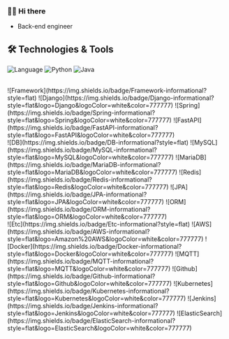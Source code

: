 
<!--
**bydkoon/bydkoon** is a ✨ _special_ ✨ repository because its `README.md` (this file) appears on your GitHub profile.

Here are some ideas to get you started:

- 🔭 I’m currently working on ...
- 🌱 I’m currently learning ...
- 👯 I’m looking to collaborate on ...
- 🤔 I’m looking for help with ...
- 💬 Ask me about ...
- 📫 How to reach me: ...
- 😄 Pronouns: ...
- ⚡ Fun fact: ...
-->

### 🙋‍♂️ Hi there
- Back-end engineer

## 🛠 Technologies & Tools
![Language](https://img.shields.io/badge/Language-informational?style=flat)
![Python](https://img.shields.io/badge/Python-informational?style=flat&logo=Python&logoColor=white&color=777777)
![Java](https://img.shields.io/badge/Java-informational?style=flat&logo=Java&logoColor=white&color=777777)

</br>
![Framework](https://img.shields.io/badge/Framework-informational?style=flat)
![Django](https://img.shields.io/badge/Django-informational?style=flat&logo=Django&logoColor=white&color=777777)
![Spring](https://img.shields.io/badge/Spring-informational?style=flat&logo=Spring&logoColor=white&color=777777)
![FastAPI](https://img.shields.io/badge/FastAPI-informational?style=flat&logo=FastAPI&logoColor=white&color=777777)
</br>
![DB](https://img.shields.io/badge/DB-informational?style=flat)
![MySQL](https://img.shields.io/badge/MySQL-informational?style=flat&logo=MySQL&logoColor=white&color=777777)
![MariaDB](https://img.shields.io/badge/MariaDB-informational?style=flat&logo=MariaDB&logoColor=white&color=777777)
![Redis](https://img.shields.io/badge/Redis-informational?style=flat&logo=Redis&logoColor=white&color=777777)
![JPA](https://img.shields.io/badge/JPA-informational?style=flat&logo=JPA&logoColor=white&color=777777)
![ORM](https://img.shields.io/badge/ORM-informational?style=flat&logo=ORM&logoColor=white&color=777777)
</br>
![Etc](https://img.shields.io/badge/Etc-informational?style=flat)
![AWS](https://img.shields.io/badge/AWS-informational?style=flat&logo=Amazon%20AWS&logoColor=white&color=777777)
![Docker](https://img.shields.io/badge/Docker-informational?style=flat&logo=Docker&logoColor=white&color=777777)
![MQTT](https://img.shields.io/badge/MQTT-informational?style=flat&logo=MQTT&logoColor=white&color=777777)
![Github](https://img.shields.io/badge/Github-informational?style=flat&logo=Github&logoColor=white&color=777777)
![Kubernetes](https://img.shields.io/badge/Kubernetes-informational?style=flat&logo=Kubernetes&logoColor=white&color=777777)
![Jenkins](https://img.shields.io/badge/Jenkins-informational?style=flat&logo=Jenkins&logoColor=white&color=777777)
![ElasticSearch](https://img.shields.io/badge/ElasticSearch-informational?style=flat&logo=ElasticSearch&logoColor=white&color=777777)


